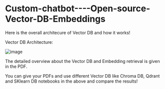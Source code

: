 # Custom-chatbot----Open-source-Vector-DB-Embeddings

Here is the overall architecure of Vector DB and how it works!






Vector DB Architecture:

![image](https://github.com/puneethegde/Custom-chatbot----Open-source-Vector-DB-Embeddings/assets/88820961/8a7bc642-2bdb-4631-9721-d07613218e3f)






The detailed overview about the Vector DB and Embedding retrieval is given in the PDF.

You can give your PDFs and use different Vector DB like Chroma DB, Qdrant and SKlearn DB notebooks in the above and compare the results!
 
 



